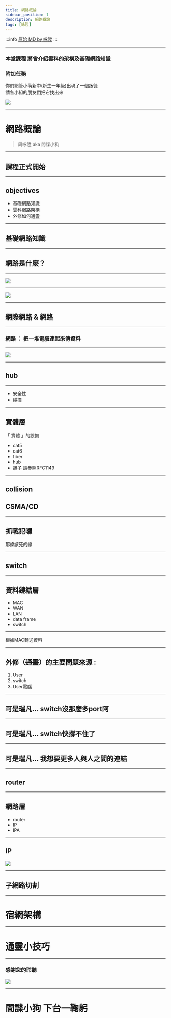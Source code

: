 ```yaml
---
title: 網路概論
sidebar_position: 1
description: 網路概論
tags: [咏陞]
---
```


:::info
[原始 MD by 咏陞](https://hackmd.io/@lxIxxk-uRO28KO5slEfMgQ/Hk_J3oZNK#/)
:::

---

### 本堂課程 將會介紹雲科的架構及基礎網路知識

### 附加任務
你們網管小萌新中(新生一年級)出現了一個叛徒  
請各小組的朋友們把它找出來  

![](https://i.imgur.com/2eUEKXh.jpg)

---

# 網路概論
> 周咏陞 aka 間諜小狗

---

## 課程正式開始

----

## objectives


- 基礎網路知識
- 雲科網路架構
- 外修如何通靈

---

## 基礎網路知識

----

## 網路是什麼？

----

![](https://i.imgur.com/2r5qpKv.jpg)

----

![](https://i.imgur.com/dFjKBJQ.png)

---

## 網際網路 & 網路

----

### 網路 ： 把一堆電腦連起來傳資料

---
![](https://i.imgur.com/G76dD3d.png)

----

## hub

----

- 安全性
- 碰撞

----

## 實體層
「 實體 」的設備
- cat5
- cat6
- fiber
- hub
- ~~鴿子~~ 請參照RFC1149

----

## collision
## CSMA/CD

----

## 抓戰犯囉
那條該死的線

----

## switch

----

## 資料鏈結層
- MAC
- WAN
- LAN
- data frame
- switch

----

根據MAC轉送資料

----

## 外修（~~通靈~~）的主要問題來源 :
1. User
2. switch
3. User電腦

----

## 可是瑞凡... switch沒那麼多port阿

----

## 可是瑞凡... switch快撐不住了

----

## 可是瑞凡... 我想要更多人與人之間的連結

----

## router

----

## 網路層
- router
- IP
- IPA

----

## IP

![](https://i.imgur.com/HiHGDba.png)

----

## 子網路切割

---

# 宿網架構

---

# 通靈小技巧

---

### 感謝您的聆聽
![](https://i.imgur.com/P218Zrj.png)

----

# 間諜小狗 下台一鞠躬